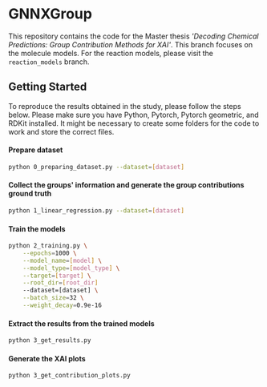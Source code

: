 # GNNXGroup

This repository contains the code for the Master thesis *'Decoding Chemical Predictions: Group Contribution Methods for XAI'*. This branch focuses on the molecule models. For the reaction models, please visit the `reaction_models` branch.

## Getting Started

To reproduce the results obtained in the study, please follow the steps below. Please make sure you have Python, Pytorch, Pytorch geometric, and RDKit installed. It might be necessary to create some folders for the code to work and store the correct files. 

#### Prepare dataset
```bash
python 0_preparing_dataset.py --dataset=[dataset]
```

#### Collect the groups' information and generate the group contributions ground truth
```bash
python 1_linear_regression.py --dataset=[dataset]
```

#### Train the models
```bash
python 2_training.py \
    --epochs=1000 \
    --model_name=[model] \
    --model_type=[model_type] \
    --target=[target] \
    --root_dir=[root_dir] 
    --dataset=[dataset] \
    --batch_size=32 \
    --weight_decay=0.9e-16
```

#### Extract the results from the trained models
```bash
python 3_get_results.py
```

#### Generate the XAI plots
```bash
python 3_get_contribution_plots.py
```

